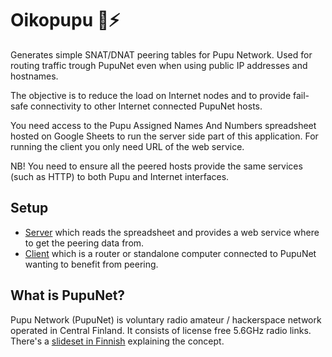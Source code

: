 # Oikopupu 🐇⚡

Generates simple SNAT/DNAT peering tables for Pupu Network. Used for
routing traffic trough PupuNet even when using public IP addresses and
hostnames.

The objective is to reduce the load on Internet nodes and to provide
fail-safe connectivity to other Internet connected PupuNet hosts.

You need access to the Pupu Assigned Names And Numbers spreadsheet
hosted on Google Sheets to run the server side part of this
application. For running the client you only need URL of the web
service.

NB! You need to ensure all the peered hosts provide the same services
(such as HTTP) to both Pupu and Internet interfaces.

## Setup

* [Server](doc/server.md) which reads the spreadsheet and provides a
  web service where to get the peering data from.
* [Client](doc/client.md) which is a router or standalone computer
  connected to PupuNet wanting to benefit from peering.

## What is PupuNet?

Pupu Network (PupuNet) is voluntary radio amateur / hackerspace network
operated in Central Finland. It consists of license free 5.6GHz radio
links. There's a
[slideset in Finnish](https://docs.google.com/presentation/d/1mcKpEr5pNB9fg6KunDP3IEJoJpMuC9Em-vqjP4xayTQ/present)
explaining the concept.
